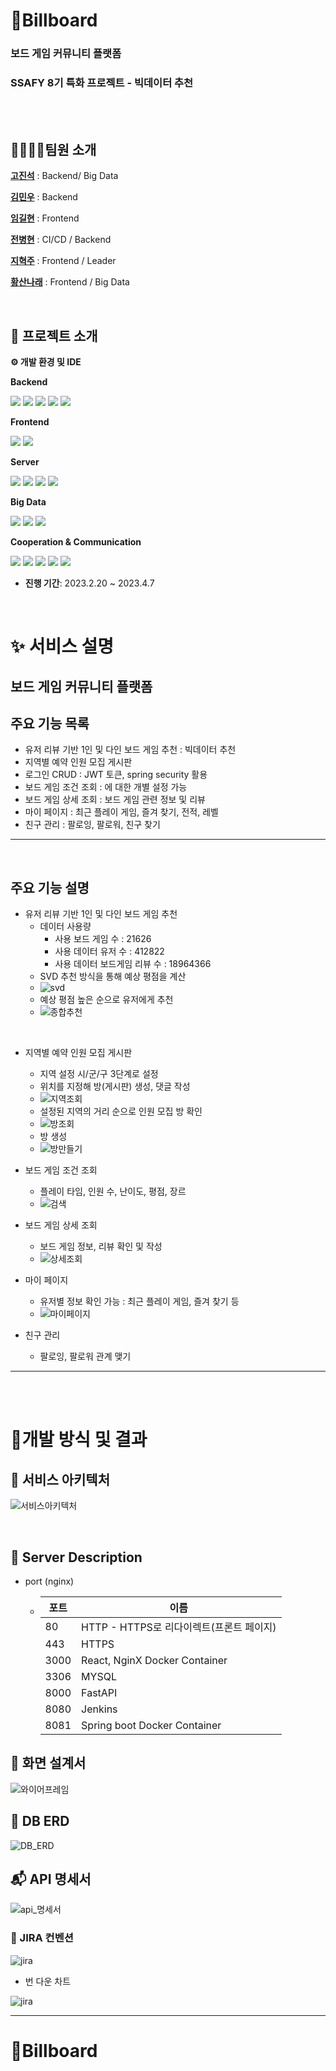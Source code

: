 # 🎲Billboard

###  보드 게임 커뮤니티 플랫폼
###  SSAFY 8기 특화 프로젝트 - 빅데이터 추천
<br>


<br>

## 👨‍👩‍👧‍👦팀원 소개


**[고진석](https://github.com/9jinseok)** :  Backend/ Big Data

**[김민우](https://github.com/bkkmw)** : Backend

**[임길현](https://github.com/limgilhun)** : Frontend

**[전병현](https://github.com/0901jbh)** : CI/CD / Backend 

**[지혁주](https://github.com/seotai)** : Frontend / Leader

**[황산나래](https://github.com/HWANGSAN)** : Frontend / Big Data

<br>

## 📆 프로젝트 소개

**⚙​ 개발 환경 및 IDE**

**Backend**

 <img src="https://img.shields.io/badge/Spring_Boot-6DB33F?style=for-the-badge&logo=SpringBoot&logoColor=white"> <img src="https://img.shields.io/badge/java-007396?style=for-the-badge&logo=java&logoColor=white"> <img src="https://img.shields.io/badge/Gradle-F37440?style=for-the-badge&logo=Gradle&logoColor=white"> <img src="https://img.shields.io/badge/Intellij_IDEA-3776AB?style=for-the-badge&logo=IntellijIDEA&logoColor=white"> <img src="https://img.shields.io/badge/MySQL-380953?style=for-the-badge&logo=MySQL&logoColor=white">

**Frontend**

<img src="https://img.shields.io/badge/react-4FC08D?style=for-the-badge&logo=react&logoColor=white">  <img src="https://img.shields.io/badge/VS Code-007ACC?style=for-the-badge&logo=Visual Studio Code&logoColor=white">

**Server**

<img src="https://img.shields.io/badge/Amazon EC2-FF9900?style=for-the-badge&logo=Amazon EC2&logoColor=white"> <img src="https://img.shields.io/badge/Jenkins-D24939?style=for-the-badge&logo=Jenkins&logoColor=white"> <img src="https://img.shields.io/badge/NGINX-009639?style=for-the-badge&logo=NGINX&logoColor=white"> <img src="https://img.shields.io/badge/Docker-2496ED?style=for-the-badge&logo=Docker&logoColor=white"> 

**Big Data**

<img src="https://img.shields.io/badge/fastapi-333333?style=for-the-badge&logo=FastAPI&logoColor=white">  <img src="https://img.shields.io/badge/pandas-F2CA30?style=for-the-badge&logo=pandas&logoColor=white">  <img src="https://img.shields.io/badge/surprise-FF3E00?style=for-the-badge&logo=surprise&logoColor=white">

**Cooperation & Communication**

<img src="https://img.shields.io/badge/gitlab-FC6D26?style=for-the-badge&logo=GitLab&logoColor=white"> <img src="https://img.shields.io/badge/jira-0052CC?style=for-the-badge&logo=Jira&logoColor=white"> <img src="https://img.shields.io/badge/MatterMOST-009688?style=for-the-badge&logo=Mattermost&logoColor=white"> <img src="https://img.shields.io/badge/Notion-EF1970?style=for-the-badge&logo=Notion&logoColor=white"> <img src="https://img.shields.io/badge/Discord-FDA061?style=for-the-badge&logo=Discord&logoColor=white">



- **진행 기간**: 2023.2.20  ~ 2023.4.7

<br>

# ✨ 서비스 설명
## 보드 게임 커뮤니티 플랫폼
## 주요 기능 목록
  - 유저 리뷰 기반 1인 및 다인 보드 게임 추천 : 빅데이터 추천
  - 지역별 예약 인원 모집 게시판
  - 로그인 CRUD : JWT 토큰, spring security 활용
  - 보드 게임 조건 조회 : 에 대한 개별 설정 가능
  - 보드 게임 상세 조회 : 보드 게임 관련 정보 및 리뷰 
  - 마이 페이지 : 최근 플레이 게임, 즐겨 찾기, 전적, 레벨
  - 친구 관리 : 팔로잉, 팔로워, 친구 찾기


---
<br>

## 주요 기능 설명

- 유저 리뷰 기반 1인 및 다인 보드 게임 추천
  - 데이터 사용량 
    - 사용 보드 게임 수 : 21626
    - 사용 데이터 유저 수 : 412822
    - 사용 데이터 보드게임 리뷰 수 : 18964366
  - SVD 추천 방식을 통해 예상 평점을 계산
  - ![svd](/uploads/d81405ac66a3dd9d4d42d71438399935/svd.png)
  - 예상 평점 높은 순으로 유저에게 추천
  - ![종합추천](/uploads/d494da48d50a7e03ace63b43df1fcd49/종합추천.gif)
<br>

- 지역별 예약 인원 모집 게시판
  - 지역 설정 시/군/구 3단계로 설정
  - 위치를 지정해 방(게시판) 생성, 댓글 작성
  - ![지역조회](/uploads/0cef16695c69445f5bf21fcdafbf20e7/지역조회.gif)
  - 설정된 지역의 거리 순으로 인원 모집 방 확인
  - ![방조회](/uploads/5cc49fb3b49e4cae2c08f5c0b1d303f6/방조회.gif)
  - 방 생성
  - ![방만들기](/uploads/70de3871bcba30f0fadc57f7d51259e2/방만들기.gif)  
  
- 보드 게임 조건 조회
  - 플레이 타임, 인원 수, 난이도, 평점, 장르
  - ![검색](/uploads/7deec5c77814363687a01050e30a0121/검색.gif)

- 보드 게임 상세 조회
  - 보드 게임 정보, 리뷰 확인 및 작성
  - ![상세조회](/uploads/6f0a38b864cb766b35318662093d8ba4/상세조회.gif)

- 마이 페이지
  - 유저별 정보 확인 가능 : 최근 플레이 게임, 즐겨 찾기 등
  - ![마이페이지](/uploads/0b63546cd7d0a80f465964908b8c6f5e/마이페이지.gif)

- 친구 관리
  - 팔로잉, 팔로워 관계 맺기



---



<br><br>

# 💁개발 방식 및 결과
## 🧱 서비스 아키텍처

![서비스아키텍처](/uploads/2134a6163091890cb80c6fab6d7728c3/서비스아키텍처.png)

<br>



## 🌠 Server Description

- port (nginx)

  - | 포트  | 이름                                   |
    | ---- | -------------------------------------- |
    | 80   | HTTP - HTTPS로 리다이렉트(프론트 페이지) |
    | 443  | HTTPS                                  |
    | 3000 | React, NginX Docker Container          |
    | 3306 | MYSQL                                  |
    | 8000 | FastAPI                                |
    | 8080 | Jenkins                                |
    | 8081 | Spring boot Docker Container           |
    
    


## 🎩 화면 설계서
![와이어프레임](/uploads/d65b9a8ba54ae80f2ff7f7ffcfcbef03/와이어프레임.PNG)

## 🎨 DB ERD
![DB_ERD](/uploads/b08c8d7082499b4c855a8125d536ac31/DB_ERD.PNG)

## 📬 API 명세서

![api_명세서](/uploads/c2bf06b3fda88ef5d43c700bf34fc289/api_명세서.PNG)

### 🌄 JIRA 컨벤션

![jira](/uploads/4e81e68833652c76c7f49d731fcc7c79/jira.PNG)

- 번 다운 차트

![jira](/uploads/a7e1204c1d2749caabfdbc55c426dfdc/jira.gif)

---
# 🎲Billboard
